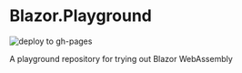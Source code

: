 # Blazor.Playground
![deploy to gh-pages](https://github.com/nikstra/Blazor.Playground/actions/workflows/main.yml/badge.svg)

A playground repository for trying out Blazor WebAssembly
